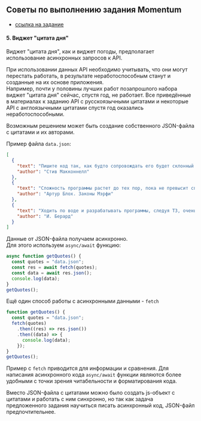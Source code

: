 ## Советы по выполнению задания Momentum

- [ссылка на задание](momentum-stage1.md)

#### 5. Виджет "цитата дня"

Виджет "цитата дня", как и виджет погоды, предполагает использование асинхронных запросов к API.

При использовании данных API необходимо учитывать, что они могут перестать работать, в результате неработоспособным станут и созданные на их основе приложения.  
Например, почти у половины лучших работ позапрошлого набора виджет "цитата дня" сейчас, спустя год, не работает. Все приведённые в материалах к заданию API с русскоязычными цитатами и некоторые API с англоязычными цитатами спустя год оказались неработоспособными.

Возможным решением может быть создание собственного JSON-файла с цитатами и их авторами.

Пример файла `data.json`:

```json
[
  {
    "text": "Пишите код так, как будто сопровождать его будет склонный к насилию психопат, который знает, где вы живете",
    "author": "Стив Макконнелл"
  },
  {
    "text": "Сложность программы растет до тех пор, пока не превысит способности программиста",
    "author": "Артур Блох. Законы Мэрфи"
  },
  {
    "text": "Ходить по воде и разрабатывать программы, следуя ТЗ, очень просто… если они заморожены",
    "author": "И. Берард"
  }
]
```

Данные от JSON-файла получаем асинхронно.  
Для этого используем `async/await` функцию:

```js
async function getQuotes() {
  const quotes = "data.json";
  const res = await fetch(quotes);
  const data = await res.json();
  console.log(data);
}
getQuotes();
```

Ещё один способ работы с асинхронными данными - `fetch`

```js
function getQuotes() {
  const quotes = "data.json";
  fetch(quotes)
    .then((res) => res.json())
    .then((data) => {
      console.log(data);
    });
}
getQuotes();
```

Пример с `fetch` приводится для информации и сравнения. Для написания асинхронного кода `async/await` функции являются более удобными с точки зрения читабельности и форматирования кода.

Вместо JSON-файла с цитатами можно было создать js-объект с цитатами и работать с ним синхронно, но так как задача предложенного задания научиться писать асинхронный код, JSON-файл предпочтительнее.
